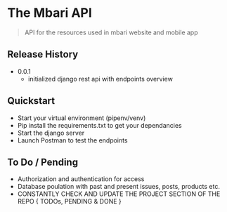 # The Mbari API 
> API for the resources used in mbari website and mobile app


## Release History

* 0.0.1
    * initialized django rest api with endpoints overview


## Quickstart

* Start your virtual environment (pipenv/venv)
* Pip install the requirements.txt to get your dependancies
* Start the django server
* Launch Postman to test the endpoints


## To Do / Pending

* Authorization and authentication for access
* Database poulation with past and present issues, posts, products etc.
* CONSTANTLY CHECK AND UPDATE THE PROJECT SECTION OF THE REPO { TODOs, PENDING & DONE }





